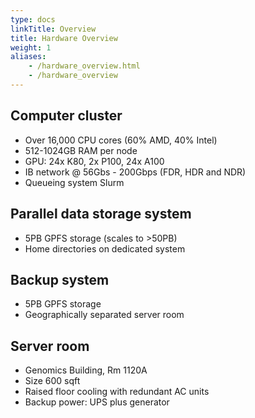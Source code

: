 ```yaml
---
type: docs
linkTitle: Overview
title: Hardware Overview
weight: 1
aliases:
    - /hardware_overview.html
    - /hardware_overview
---
```



## Computer cluster

* Over 16,000 CPU cores (60% AMD, 40% Intel)
* 512-1024GB RAM per node
* GPU: 24x K80, 2x P100, 24x A100
* IB network @ 56Gbs - 200Gbps (FDR, HDR and NDR)
* Queueing system Slurm

## Parallel data storage system

* 5PB GPFS storage (scales to >50PB)
* Home directories on dedicated system


## Backup system

* 5PB GPFS storage
* Geographically separated server room

## Server room

* Genomics Building, Rm 1120A
* Size 600 sqft
* Raised floor cooling with redundant AC units 
* Backup power: UPS plus generator


